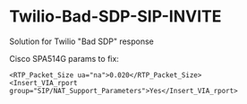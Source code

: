 # Twilio-Bad-SDP-SIP-INVITE
Solution for Twilio "Bad SDP" response

Cisco SPA514G params to fix:

    <RTP_Packet_Size ua="na">0.020</RTP_Packet_Size>
    <Insert_VIA_rport group="SIP/NAT_Support_Parameters">Yes</Insert_VIA_rport>
